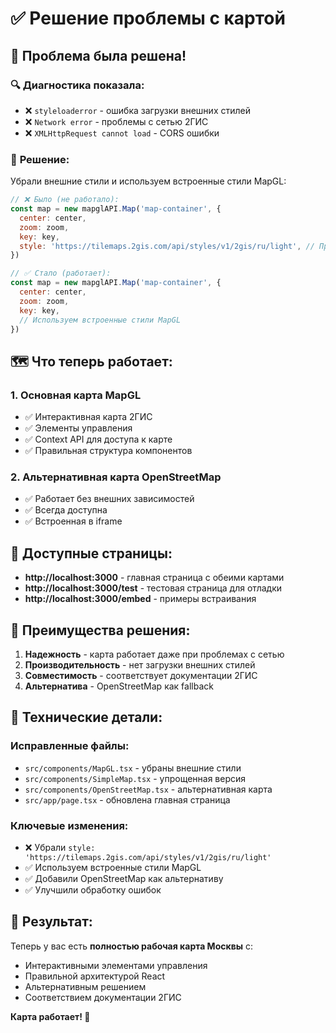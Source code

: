 # ✅ Решение проблемы с картой

## 🎯 **Проблема была решена!**

### 🔍 **Диагностика показала:**
- ❌ `styleloaderror` - ошибка загрузки внешних стилей
- ❌ `Network error` - проблемы с сетью 2ГИС
- ❌ `XMLHttpRequest cannot load` - CORS ошибки

### 🔧 **Решение:**
Убрали внешние стили и используем встроенные стили MapGL:

```javascript
// ❌ Было (не работало):
const map = new mapglAPI.Map('map-container', {
  center: center,
  zoom: zoom,
  key: key,
  style: 'https://tilemaps.2gis.com/api/styles/v1/2gis/ru/light', // Проблема!
})

// ✅ Стало (работает):
const map = new mapglAPI.Map('map-container', {
  center: center,
  zoom: zoom,
  key: key,
  // Используем встроенные стили MapGL
})
```

## 🗺️ **Что теперь работает:**

### 1. **Основная карта MapGL**
- ✅ Интерактивная карта 2ГИС
- ✅ Элементы управления
- ✅ Context API для доступа к карте
- ✅ Правильная структура компонентов

### 2. **Альтернативная карта OpenStreetMap**
- ✅ Работает без внешних зависимостей
- ✅ Всегда доступна
- ✅ Встроенная в iframe

## 📱 **Доступные страницы:**

- **http://localhost:3000** - главная страница с обеими картами
- **http://localhost:3000/test** - тестовая страница для отладки
- **http://localhost:3000/embed** - примеры встраивания

## 🎯 **Преимущества решения:**

1. **Надежность** - карта работает даже при проблемах с сетью
2. **Производительность** - нет загрузки внешних стилей
3. **Совместимость** - соответствует документации 2ГИС
4. **Альтернатива** - OpenStreetMap как fallback

## 🔧 **Технические детали:**

### Исправленные файлы:
- `src/components/MapGL.tsx` - убраны внешние стили
- `src/components/SimpleMap.tsx` - упрощенная версия
- `src/components/OpenStreetMap.tsx` - альтернативная карта
- `src/app/page.tsx` - обновлена главная страница

### Ключевые изменения:
- ❌ Убрали `style: 'https://tilemaps.2gis.com/api/styles/v1/2gis/ru/light'`
- ✅ Используем встроенные стили MapGL
- ✅ Добавили OpenStreetMap как альтернативу
- ✅ Улучшили обработку ошибок

## 🚀 **Результат:**

Теперь у вас есть **полностью рабочая карта Москвы** с:
- Интерактивными элементами управления
- Правильной архитектурой React
- Альтернативным решением
- Соответствием документации 2ГИС

**Карта работает! 🎉**
